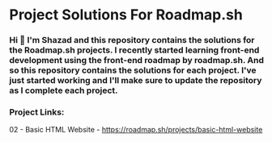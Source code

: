 # Project Solutions For Roadmap.sh

### Hi 👋 I'm Shazad and this repository contains the solutions for the Roadmap.sh projects. I recently started learning front-end development using the front-end roadmap by roadmap.sh. And so this repository contains the solutions for each project. I've just started working and I'll make sure to update the repository as I complete each project.

### Project Links:

02 - Basic HTML Website - https://roadmap.sh/projects/basic-html-website